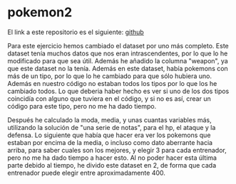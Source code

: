 # pokemon2

El link a este repositorio es el siguiente: [ github](https://github.com/GonzaloGmv/pokemon2)

Para este ejercicio hemos cambiado el dataset por uno más completo. Este dataset tenía muchos datos que nos eran intrascendentes, por lo que lo he modificado para que sea útil. Además he añadido la columna "weapon", ya que este dataset no la tenía. Además en este dataset, había pokemons con más de un tipo, por lo que lo he cambiado para que sólo hubiera uno. Además en nuestro código no estaban todos los tipos por lo que los he cambiado todos. Lo que deberia haber hecho es ver si uno de los dos tipos coincidía con alguno que tuviera en el código, y si no es así, crear un código para este tipo, pero no me ha dado tiempo.

Después he calculado la moda, media, y unas cuantas variables más, utilizando la solución de "una serie de notas", para el hp, el ataque y la defensa. Lo siguiente que había que hacer era ver los pokemons que estaban por encima de la media, o incluso como dato aberrante hacia arriba, para saber cuales son los mejores, y elegir 3 para cada entrenador, pero no me ha dado tiempo a hacer esto. Al no poder hacer esta última parte debido al tiempo, he divido este dataset en 2, de forma que cada entrenador puede elegir entre aproximadamente 400.
